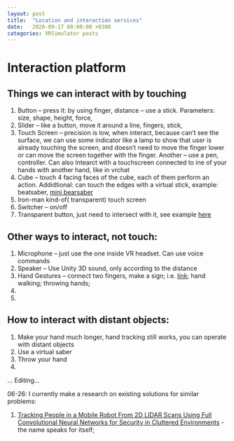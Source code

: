```yaml
---
layout: post
title:  "Location and interaction services"
date:   2020-09-17 00:00:00 +0300
categories: VRSimulator posts
---
```

# Interaction platform

## Things we can interact with by touching
1. Button – press it: by using finger, distance – use a stick. Parameters: size, shape, height, force, 
2. Slider – like a button, move it around a line, fingers, stick, 
3. Touch Screen – precision is low, when interact, because can’t see the surface, we can use some indicator like a lamp to show that user is already touching the screen, and doesn’t need to move the finger lower or can move the screen together with the finger. Another – use a pen, controller. Can also Intearct with a touchscreen connected to ine of your hands with another hand, like in vrchat
4. Cube – touch 4 facing faces of the cube, each of them perform an action. Addidtional: can touch the edges with a virtual stick, example: beatsaber, [mini bearsaber](https://vrscout.com/news/mini-beat-saber-oculus-quest-hand-tracking/)
5. Iron-man kind-of( transparent) touch screen
6. Switcher – on/off
7. Transparent button, just need to intersect with it, see example [here](https://medium.com/shopify-vr/expo-towards-rapid-vr-prototyping-15356d53ea71)

## Other ways to interact, not touch:
1. Microphone – just use the one inside VR headset. Can use voice commands
2. Speaker – Use Unity 3D sound, only according to the distance
3. Hand Gestures – connect two fingers, make a sign; i.e. [link](https://www.roadtovr.com/creative-uses-oculus-quest-hand-tracking-daniel-beauchamp/); hand walking; throwing hands; 
4. 
5. 

## How to interact with distant objects:
1. Make your hand much longer, hand tracking still works, you can operate with distant objects
2. Use a virtual saber
3. Throw your hand
4. 
… Editing…



06-26:
I currently make a research on existing solutions for similar problems:

1. [Tracking People in a Mobile Robot From 2D LIDAR Scans Using Full Convolutional Neural Networks for Security in Cluttered Environments](https://www.frontiersin.org/articles/10.3389/fnbot.2018.00085/full) - the name speaks for itself;




            